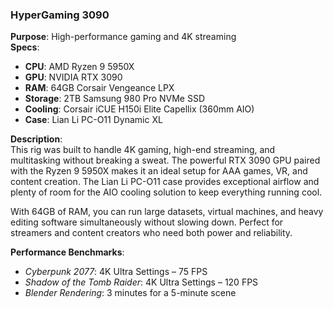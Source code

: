 ### HyperGaming 3090
**Purpose**: High-performance gaming and 4K streaming  
**Specs**:  
- **CPU**: AMD Ryzen 9 5950X  
- **GPU**: NVIDIA RTX 3090  
- **RAM**: 64GB Corsair Vengeance LPX  
- **Storage**: 2TB Samsung 980 Pro NVMe SSD  
- **Cooling**: Corsair iCUE H150i Elite Capellix (360mm AIO)  
- **Case**: Lian Li PC-O11 Dynamic XL

**Description**:  
This rig was built to handle 4K gaming, high-end streaming, and multitasking without breaking a sweat. The powerful RTX 3090 GPU paired with the Ryzen 9 5950X makes it an ideal setup for AAA games, VR, and content creation. The Lian Li PC-O11 case provides exceptional airflow and plenty of room for the AIO cooling solution to keep everything running cool.

With 64GB of RAM, you can run large datasets, virtual machines, and heavy editing software simultaneously without slowing down. Perfect for streamers and content creators who need both power and reliability.

**Performance Benchmarks**:  
- *Cyberpunk 2077*: 4K Ultra Settings – 75 FPS  
- *Shadow of the Tomb Raider*: 4K Ultra Settings – 120 FPS  
- *Blender Rendering*: 3 minutes for a 5-minute scene  
